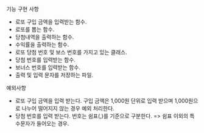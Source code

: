 기능 구현 사항

- 로또 구입 금액을 입력받는 함수.
- 로또를 뽑는 함수.
- 당첨내역을 출력하는 함수.
- 수익률을 출력하는 함수.
- 로또 당첨 번호 및 보스 번호를 가지고 있는 클래스.
- 당첨 번호를 입력받는 함수.
- 보너스 번호를 입력받는 함수.
- 출력 및 입력 문자를 저장하는 파일.

예외사항

- 로또 구입 금액을 입력 받는다. 구입 금액은 1,000원 단위로 입력 받으며 1,000원으로 나누어 떨어지지 않는 경우 예외 처리한다.
- 당첨 번호를 입력 받는다. 번호는 쉼표(,)를 기준으로 구분한다. => 쉼표 이외의 특수문자가 들어오는 경우.
